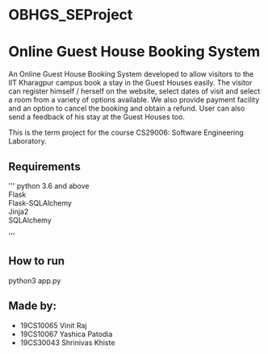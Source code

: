 # OBHGS_SEProject

# Online Guest House Booking System

An Online Guest House Booking System developed to allow visitors to the IIT Kharagpur campus book a stay in the Guest Houses easily. The visitor can register himself
/ herself on the website, select dates of visit and select a room from a variety of options available. We also provide payment facility and an option to cancel the 
booking and obtain a refund. User can also send a feedback of his stay at the Guest Houses too. 

This is the term project for the course CS29006: Software Engineering Laboratory.

## Requirements

'''
python 3.6 and above\
Flask\
Flask-SQLAlchemy\
Jinja2\
SQLAlchemy

'''


## How to run

python3 app.py


## Made by:
- 19CS10065 Vinit Raj
- 19CS10067 Yashica Patodia
- 19CS30043 Shrinivas Khiste
